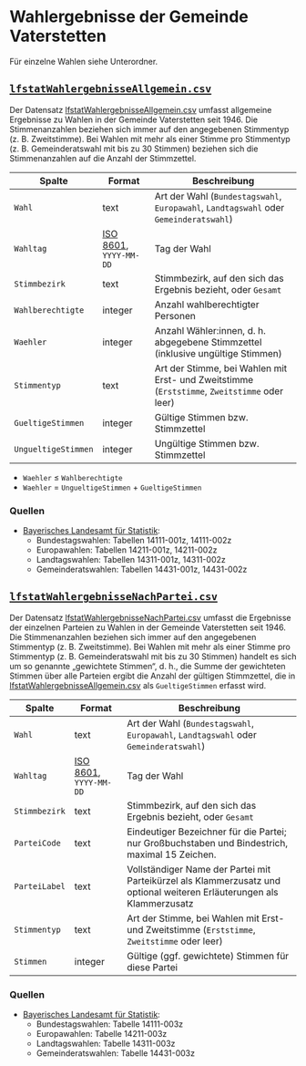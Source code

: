 # Wahlergebnisse der Gemeinde Vaterstetten

Für einzelne Wahlen siehe Unterordner.


## [`lfstatWahlergebnisseAllgemein.csv`](./lfstatWahlergebnisseAllgemein.csv)

Der Datensatz [lfstatWahlergebnisseAllgemein.csv](./lfstatWahlergebnisseAllgemein.csv) umfasst allgemeine Ergebnisse zu Wahlen in der Gemeinde Vaterstetten seit 1946. Die Stimmenanzahlen beziehen sich immer auf den angegebenen Stimmentyp (z.&nbsp;B. Zweitstimme). Bei Wahlen mit mehr als einer Stimme pro Stimmentyp (z.&nbsp;B. Gemeinderatswahl mit bis zu 30 Stimmen) beziehen sich die Stimmenanzahlen auf die Anzahl der Stimmzettel.

|Spalte|Format|Beschreibung
|-|-|-
|`Wahl`|text|Art der Wahl (`Bundestagswahl`, `Europawahl`, `Landtagswahl` oder `Gemeinderatswahl`)
|`Wahltag`|[ISO 8601](https://de.wikipedia.org/wiki/ISO_8601), `YYYY-MM-DD`|Tag der Wahl
|`Stimmbezirk`|text|Stimmbezirk, auf den sich das Ergebnis bezieht, oder `Gesamt`
|`Wahlberechtigte`|integer|Anzahl wahlberechtigter Personen
|`Waehler`|integer|Anzahl Wähler:innen, d.&nbsp;h. abgegebene Stimmzettel (inklusive ungültige Stimmen)
|`Stimmentyp`|text|Art der Stimme, bei Wahlen mit Erst- und Zweitstimme (`Erststimme`, `Zweitstimme` oder leer)
|`GueltigeStimmen`|integer|Gültige Stimmen bzw. Stimmzettel
|`UngueltigeStimmen`|integer|Ungültige Stimmen bzw. Stimmzettel

- `Waehler` ≤ `Wahlberechtigte`
- `Waehler` = `UngueltigeStimmen` + `GueltigeStimmen`


### Quellen

- [Bayerisches Landesamt für Statistik](../quellen/LfStat.md):
  - Bundestagswahlen: Tabellen 14111-001z, 14111-002z
  - Europawahlen: Tabellen 14211-001z, 14211-002z
  - Landtagswahlen: Tabellen 14311-001z, 14311-002z
  - Gemeinderatswahlen: Tabellen 14431-001z, 14431-002z



## [`lfstatWahlergebnisseNachPartei.csv`](./lfstatWahlergebnisseNachPartei.csv)

Der Datensatz [lfstatWahlergebnisseNachPartei.csv](./lfstatWahlergebnisseNachPartei.csv) umfasst die Ergebnisse der einzelnen Parteien zu Wahlen in der Gemeinde Vaterstetten seit 1946. Die Stimmenanzahlen beziehen sich immer auf den angegebenen Stimmentyp (z.&nbsp;B. Zweitstimme). Bei Wahlen mit mehr als einer Stimme pro Stimmentyp (z.&nbsp;B. Gemeinderatswahl mit bis zu 30 Stimmen) handelt es sich um so genannte „gewichtete Stimmen“, d.&nbsp;h., die Summe der gewichteten Stimmen über alle Parteien ergibt die Anzahl der gültigen Stimmzettel, die in [lfstatWahlergebnisseAllgemein.csv](./lfstatWahlergebnisseAllgemein.csv) als `GueltigeStimmen` erfasst wird.

|Spalte|Format|Beschreibung
|-|-|-
|`Wahl`|text|Art der Wahl (`Bundestagswahl`, `Europawahl`, `Landtagswahl` oder `Gemeinderatswahl`)
|`Wahltag`|[ISO 8601](https://de.wikipedia.org/wiki/ISO_8601), `YYYY-MM-DD`|Tag der Wahl
|`Stimmbezirk`|text|Stimmbezirk, auf den sich das Ergebnis bezieht, oder `Gesamt`
|`ParteiCode`|text|Eindeutiger Bezeichner für die Partei; nur Großbuchstaben und Bindestrich, maximal 15 Zeichen.
|`ParteiLabel`|text|Vollständiger Name der Partei mit Parteikürzel als Klammerzusatz und optional weiteren Erläuterungen als Klammerzusatz
|`Stimmentyp`|text|Art der Stimme, bei Wahlen mit Erst- und Zweitstimme (`Erststimme`, `Zweitstimme` oder leer)
|`Stimmen`|integer|Gültige (ggf. gewichtete) Stimmen für diese Partei


### Quellen

- [Bayerisches Landesamt für Statistik](../quellen/LfStat.md):
  - Bundestagswahlen: Tabelle 14111-003z
  - Europawahlen: Tabelle 14211-003z
  - Landtagswahlen: Tabelle 14311-003z
  - Gemeinderatswahlen: Tabelle 14431-003z
